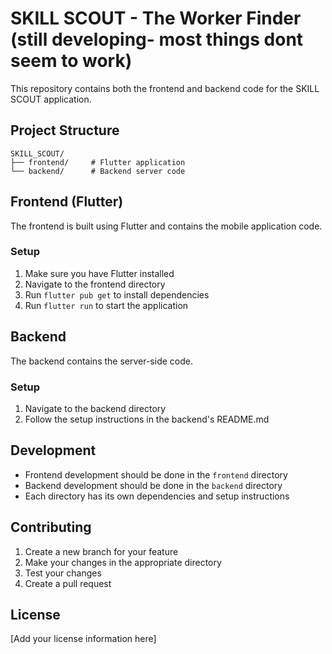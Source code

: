 # SKILL SCOUT - The Worker Finder (still developing- most things dont seem to work)

This repository contains both the frontend and backend code for the SKILL SCOUT application.

## Project Structure

```
SKILL_SCOUT/
├── frontend/     # Flutter application
└── backend/      # Backend server code
```

## Frontend (Flutter)

The frontend is built using Flutter and contains the mobile application code.

### Setup
1. Make sure you have Flutter installed
2. Navigate to the frontend directory
3. Run `flutter pub get` to install dependencies
4. Run `flutter run` to start the application

## Backend

The backend contains the server-side code.

### Setup
1. Navigate to the backend directory
2. Follow the setup instructions in the backend's README.md

## Development

- Frontend development should be done in the `frontend` directory
- Backend development should be done in the `backend` directory
- Each directory has its own dependencies and setup instructions

## Contributing

1. Create a new branch for your feature
2. Make your changes in the appropriate directory
3. Test your changes
4. Create a pull request

## License

[Add your license information here] 
